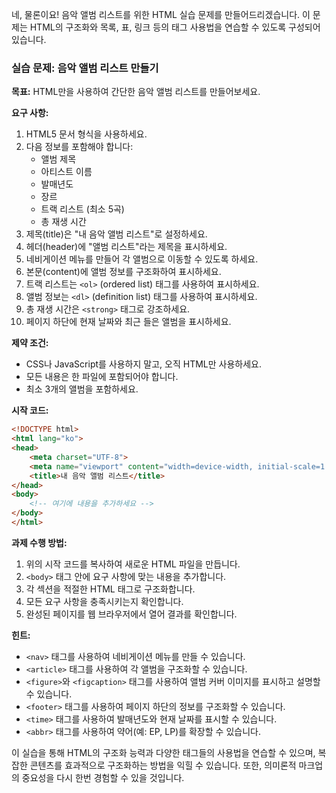 네, 물론이요! 음악 앨범 리스트를 위한 HTML 실습 문제를 만들어드리겠습니다. 이 문제는 HTML의 구조화와 목록, 표, 링크 등의 태그 사용법을 연습할 수 있도록 구성되어 있습니다.

### 실습 문제: 음악 앨범 리스트 만들기

**목표:**
HTML만을 사용하여 간단한 음악 앨범 리스트를 만들어보세요.

**요구 사항:**

1. HTML5 문서 형식을 사용하세요.
2. 다음 정보를 포함해야 합니다:
   - 앨범 제목
   - 아티스트 이름
   - 발매년도
   - 장르
   - 트랙 리스트 (최소 5곡)
   - 총 재생 시간
3. 제목(title)은 "내 음악 앨범 리스트"로 설정하세요.
4. 헤더(header)에 "앨범 리스트"라는 제목을 표시하세요.
5. 네비게이션 메뉴를 만들어 각 앨범으로 이동할 수 있도록 하세요.
6. 본문(content)에 앨범 정보를 구조화하여 표시하세요.
7. 트랙 리스트는 `<ol>` (ordered list) 태그를 사용하여 표시하세요.
8. 앨범 정보는 `<dl>` (definition list) 태그를 사용하여 표시하세요.
9. 총 재생 시간은 `<strong>` 태그로 강조하세요.
10. 페이지 하단에 현재 날짜와 최근 들은 앨범을 표시하세요.

**제약 조건:**
- CSS나 JavaScript를 사용하지 말고, 오직 HTML만 사용하세요.
- 모든 내용은 한 파일에 포함되어야 합니다.
- 최소 3개의 앨범을 포함하세요.

**시작 코드:**
```html
<!DOCTYPE html>
<html lang="ko">
<head>
    <meta charset="UTF-8">
    <meta name="viewport" content="width=device-width, initial-scale=1.0">
    <title>내 음악 앨범 리스트</title>
</head>
<body>
    <!-- 여기에 내용을 추가하세요 -->
</body>
</html>
```

**과제 수행 방법:**
1. 위의 시작 코드를 복사하여 새로운 HTML 파일을 만듭니다.
2. `<body>` 태그 안에 요구 사항에 맞는 내용을 추가합니다.
3. 각 섹션을 적절한 HTML 태그로 구조화합니다.
4. 모든 요구 사항을 충족시키는지 확인합니다.
5. 완성된 페이지를 웹 브라우저에서 열어 결과를 확인합니다.

**힌트:**
- `<nav>` 태그를 사용하여 네비게이션 메뉴를 만들 수 있습니다.
- `<article>` 태그를 사용하여 각 앨범을 구조화할 수 있습니다.
- `<figure>`와 `<figcaption>` 태그를 사용하여 앨범 커버 이미지를 표시하고 설명할 수 있습니다.
- `<footer>` 태그를 사용하여 페이지 하단의 정보를 구조화할 수 있습니다.
- `<time>` 태그를 사용하여 발매년도와 현재 날짜를 표시할 수 있습니다.
- `<abbr>` 태그를 사용하여 약어(예: EP, LP)를 확장할 수 있습니다.

이 실습을 통해 HTML의 구조화 능력과 다양한 태그들의 사용법을 연습할 수 있으며, 복잡한 콘텐츠를 효과적으로 구조화하는 방법을 익힐 수 있습니다. 또한, 의미론적 마크업의 중요성을 다시 한번 경험할 수 있을 것입니다.